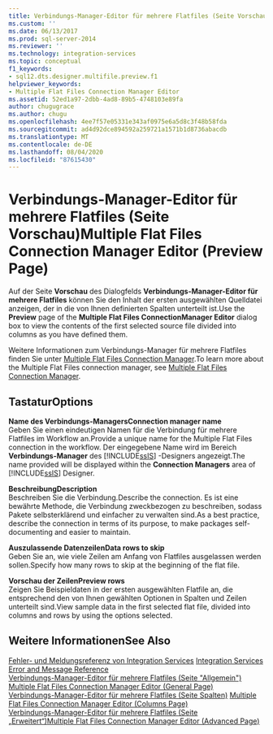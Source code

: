```yaml
---
title: Verbindungs-Manager-Editor für mehrere Flatfiles (Seite Vorschau) | Microsoft-Dokumentation
ms.custom: ''
ms.date: 06/13/2017
ms.prod: sql-server-2014
ms.reviewer: ''
ms.technology: integration-services
ms.topic: conceptual
f1_keywords:
- sql12.dts.designer.multifile.preview.f1
helpviewer_keywords:
- Multiple Flat Files Connection Manager Editor
ms.assetid: 52ed1a97-2dbb-4ad8-89b5-4748103e89fa
author: chugugrace
ms.author: chugu
ms.openlocfilehash: 4ee7f57e05331e343af0975e6a5d8c3f48b58fda
ms.sourcegitcommit: ad4d92dce894592a259721a1571b1d8736abacdb
ms.translationtype: MT
ms.contentlocale: de-DE
ms.lasthandoff: 08/04/2020
ms.locfileid: "87615430"
---
```

# <a name="multiple-flat-files-connection-manager-editor-preview-page"></a><span data-ttu-id="f6bb9-102">Verbindungs-Manager-Editor für mehrere Flatfiles (Seite Vorschau)</span><span class="sxs-lookup"><span data-stu-id="f6bb9-102">Multiple Flat Files Connection Manager Editor (Preview Page)</span></span>
  <span data-ttu-id="f6bb9-103">Auf der Seite **Vorschau** des Dialogfelds **Verbindungs-Manager-Editor für mehrere Flatfiles** können Sie den Inhalt der ersten ausgewählten Quelldatei anzeigen, der in die von Ihnen definierten Spalten unterteilt ist.</span><span class="sxs-lookup"><span data-stu-id="f6bb9-103">Use the **Preview** page of the **Multiple Flat Files ConnectionManager Editor** dialog box to view the contents of the first selected source file divided into columns as you have defined them.</span></span>  
  
 <span data-ttu-id="f6bb9-104">Weitere Informationen zum Verbindungs-Manager für mehrere Flatfiles finden Sie unter [Multiple Flat Files Connection Manager](connection-manager/multiple-flat-files-connection-manager.md).</span><span class="sxs-lookup"><span data-stu-id="f6bb9-104">To learn more about the Multiple Flat Files connection manager, see [Multiple Flat Files Connection Manager](connection-manager/multiple-flat-files-connection-manager.md).</span></span>  
  
## <a name="options"></a><span data-ttu-id="f6bb9-105">Tastatur</span><span class="sxs-lookup"><span data-stu-id="f6bb9-105">Options</span></span>  
 <span data-ttu-id="f6bb9-106">**Name des Verbindungs-Managers**</span><span class="sxs-lookup"><span data-stu-id="f6bb9-106">**Connection manager name**</span></span>  
 <span data-ttu-id="f6bb9-107">Geben Sie einen eindeutigen Namen für die Verbindung für mehrere Flatfiles im Workflow an.</span><span class="sxs-lookup"><span data-stu-id="f6bb9-107">Provide a unique name for the Multiple Flat Files connection in the workflow.</span></span> <span data-ttu-id="f6bb9-108">Der eingegebene Name wird im Bereich **Verbindungs-Manager** des [!INCLUDE[ssIS](../includes/ssis-md.md)] -Designers angezeigt.</span><span class="sxs-lookup"><span data-stu-id="f6bb9-108">The name provided will be displayed within the **Connection Managers** area of [!INCLUDE[ssIS](../includes/ssis-md.md)] Designer.</span></span>  
  
 <span data-ttu-id="f6bb9-109">**Beschreibung**</span><span class="sxs-lookup"><span data-stu-id="f6bb9-109">**Description**</span></span>  
 <span data-ttu-id="f6bb9-110">Beschreiben Sie die Verbindung.</span><span class="sxs-lookup"><span data-stu-id="f6bb9-110">Describe the connection.</span></span> <span data-ttu-id="f6bb9-111">Es ist eine bewährte Methode, die Verbindung zweckbezogen zu beschreiben, sodass Pakete selbsterklärend und einfacher zu verwalten sind.</span><span class="sxs-lookup"><span data-stu-id="f6bb9-111">As a best practice, describe the connection in terms of its purpose, to make packages self-documenting and easier to maintain.</span></span>  
  
 <span data-ttu-id="f6bb9-112">**Auszulassende Datenzeilen**</span><span class="sxs-lookup"><span data-stu-id="f6bb9-112">**Data rows to skip**</span></span>  
 <span data-ttu-id="f6bb9-113">Geben Sie an, wie viele Zeilen am Anfang von Flatfiles ausgelassen werden sollen.</span><span class="sxs-lookup"><span data-stu-id="f6bb9-113">Specify how many rows to skip at the beginning of the flat file.</span></span>  
  
 <span data-ttu-id="f6bb9-114">**Vorschau der Zeilen**</span><span class="sxs-lookup"><span data-stu-id="f6bb9-114">**Preview rows**</span></span>  
 <span data-ttu-id="f6bb9-115">Zeigen Sie Beispieldaten in der ersten ausgewählten Flatfile an, die entsprechend den von Ihnen gewählten Optionen in Spalten und Zeilen unterteilt sind.</span><span class="sxs-lookup"><span data-stu-id="f6bb9-115">View sample data in the first selected flat file, divided into columns and rows by using the options selected.</span></span>  
  
## <a name="see-also"></a><span data-ttu-id="f6bb9-116">Weitere Informationen</span><span class="sxs-lookup"><span data-stu-id="f6bb9-116">See Also</span></span>  
 <span data-ttu-id="f6bb9-117">[Fehler- und Meldungsreferenz von Integration Services](../../2014/integration-services/integration-services-error-and-message-reference.md) </span><span class="sxs-lookup"><span data-stu-id="f6bb9-117">[Integration Services Error and Message Reference](../../2014/integration-services/integration-services-error-and-message-reference.md) </span></span>  
 <span data-ttu-id="f6bb9-118">[Verbindungs-Manager-Editor für mehrere Flatfiles &#40;Seite "Allgemein"&#41;](general-page-of-integration-services-designers-options.md) </span><span class="sxs-lookup"><span data-stu-id="f6bb9-118">[Multiple Flat Files Connection Manager Editor &#40;General Page&#41;](general-page-of-integration-services-designers-options.md) </span></span>  
 <span data-ttu-id="f6bb9-119">[Verbindungs-Manager-Editor für mehrere Flatfiles &#40;Seite Spalten&#41;](../../2014/integration-services/multiple-flat-files-connection-manager-editor-columns-page.md) </span><span class="sxs-lookup"><span data-stu-id="f6bb9-119">[Multiple Flat Files Connection Manager Editor &#40;Columns Page&#41;](../../2014/integration-services/multiple-flat-files-connection-manager-editor-columns-page.md) </span></span>  
 [<span data-ttu-id="f6bb9-120">Verbindungs-Manager-Editor für mehrere Flatfiles &#40;Seite „Erweitert“&#41;</span><span class="sxs-lookup"><span data-stu-id="f6bb9-120">Multiple Flat Files Connection Manager Editor &#40;Advanced Page&#41;</span></span>](../../2014/integration-services/multiple-flat-files-connection-manager-editor-advanced-page.md)  
  
  
